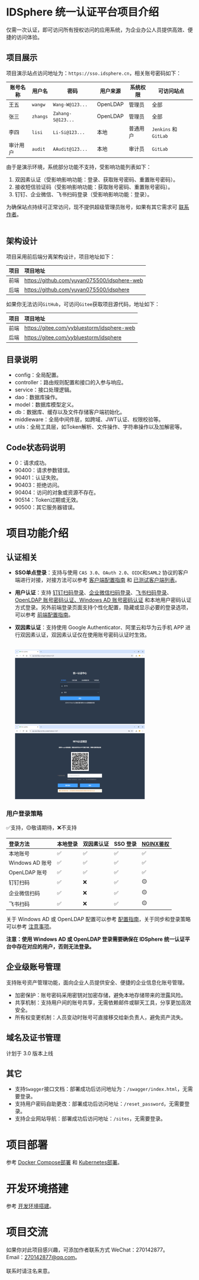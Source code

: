 # IDSphere 统一认证平台项目介绍
仅需一次认证，即可访问所有授权访问的应用系统，为企业办公人员提供高效、便捷的访问体验。
## 项目展示
项目演示站点访问地址为：`https://sso.idsphere.cn`，相关账号密码如下：

| 账号名称 | 用户名      | 密码                | 用户来源     | 系统权限 | 可访问站点                |
|------|----------|-------------------|----------|------|----------------------|
| 王五   | `wangw`  | `Wang-W@123...`   | OpenLDAP | 管理员  | 全部                   |
| 张三   | `zhangs` | `Zahang-S@123...` | OpenLDAP | 管理员  | 全部                   |
| 李四   | `lisi`   | `Li-Si@123...`    | 本地       | 普通用户 | `Jenkins` 和 `GitLab` |
| 审计用户 | `audit`  | `AAudit@123...`   | 本地       | 审计员  | `GitLab`             |

由于是演示环境，系统部分功能不支持，受影响功能列表如下：
1. 双因素认证（受影响影响功能：登录、获取账号密码、重置账号密码）。
2. 接收短信验证码（受影响影响功能：获取账号密码、重置账号密码）。
3. 钉钉、企业微信、飞书扫码登录（受影响影响功能：登录）。

为确保站点持续可正常访问，现不提供超级管理员账号，如果有其它需求可 [联系作者](#项目交流)。<br><br>
## 架构设计
项目采用前后端分离架构设计，项目地址如下：

| 项目  | 项目地址                                        |
|:----|:--------------------------------------------|
| 前端  | https://github.com/yuyan075500/idsphere-web |                                                                                                              |
| 后端  | https://github.com/yuyan075500/idsphere     |

如果你无法访问`GitHub`，可访问`Gitee`获取项目源代码，地址如下：

| 项目  | 项目地址                                       |
|:----|:-------------------------------------------|
| 前端  | https://gitee.com/yybluestorm/idsphere-web |                                                                                                              |
| 后端  | https://gitee.com/yybluestorm/idsphere     |
## 目录说明
* config：全局配置。
* controller：路由规则配置和接口的入参与响应。
* service：接口处理逻辑。
* dao：数据库操作。
* model：数据库模型定义。
* db：数据库、缓存以及文件存储客户端初始化。
* middleware：全局中间件层，如跨域、JWT认证、权限校验等。
* utils：全局工具层，如Token解析、文件操作、字符串操作以及加解密等。
## Code状态码说明
* 0：请求成功。
* 90400：请求参数错误。
* 90401：认证失败。
* 90403：拒绝访问。
* 90404：访问的对象或资源不存在。
* 90514：Token过期或无效。
* 90500：其它服务器错误。
# 项目功能介绍
## 认证相关
* **SSO单点登录**：支持与使用 `CAS 3.0`、`OAuth 2.0`、`OIDC`和`SAML2` 协议的客户端进行对接，对接方法可以参考 [客户端配置指南](https://github.com/yuyan075500/idsphere/blob/main/deploy/sso.md "配置指南") 和 [已测试客户端列表](https://github.com/yuyan075500/idsphere/blob/main/deploy/sso.md#%E5%B7%B2%E6%B5%8B%E8%AF%95%E9%80%9A%E8%BF%87%E7%9A%84%E5%AE%A2%E6%88%B7%E7%AB%AF "客户端列表")。
* **用户认证**：支持 [钉钉扫码登录](https://github.com/yuyan075500/idsphere/blob/main/deploy/dingtalk.md "扫码配置")、[企业微信扫码登录](https://github.com/yuyan075500/idsphere/blob/main/deploy/wechat.md "企业微信配置")、[飞书扫码登录](https://github.com/yuyan075500/idsphere/blob/main/deploy/feishu.md "飞书扫码配置")、[OpenLDAP 账号密码认证、Windows AD 账号密码认证](https://github.com/yuyan075500/idsphere/blob/main/deploy/deploy.md#ldap%E9%85%8D%E7%BD%AE "LDAP配置") 和本地用户密码认证方式登录。另外前端登录页面支持个性化配置，隐藏或显示必要的登录选项，可以参考 [前端配置指南](https://github.com/yuyan075500/ops-web "前端配置")。
* **双因素认证**：支持使用 Google Authenticator、阿里云和华为云手机 APP 进行双因素认证，双因素认证仅在使用账号密码认证时生效。

    <br>
    <img src="deploy/sso_example/img/login-1.gif" alt="img" width="350" height="200"/>
    <img src="deploy/sso_example/img/login-mfa.gif" alt="img" width="350" height="200"/>
    <br>

### 用户登录策略
✅支持，🟡敬请期待，❌不支持

| 登录方法          | 本地登录 | 双因素认证 | SSO 登录 | [NGINX鉴权](https://github.com/yuyan075500/idsphere/blob/main/deploy/sso.md#nginx%E4%BB%A3%E7%90%86%E9%89%B4%E6%9D%83 "NGINX鉴权") |
|:--------------|:-----|:------|:-------|:-------------------------------------------------------------------------------------------------------------------------------|
| 本地账号          | ✅    | ✅     | ✅      | ✅                                                                                                                              |
| Windows AD 账号 | ✅    | ✅     | ✅      | ✅                                                                                                                              |
| OpenLDAP 账号   | ✅    | ✅     | ✅      | ✅                                                                                                                              |
| 钉钉扫码          | ✅    | ❌     | ✅      | 🟡                                                                                                                             | 
| 企业微信扫码        | ✅    | ❌     | ✅      | 🟡                                                                                                                             | 
| 飞书扫码          | ✅    | ❌     | ✅      | 🟡                                                                                                                             | 

关于 Windows AD 或 OpenLDAP 配置可以参考 [配置指南](https://github.com/yuyan075500/idsphere/blob/main/deploy/deploy.md#ldap%E9%85%8D%E7%BD%AE "LDAP配置")，关于同步和登录策略可以参考 [注意事项](https://github.com/yuyan075500/idsphere/blob/main/deploy/ldap.md "注意事项")。

**注意：使用 Windows AD 或 OpenLDAP 登录需要确保在 IDSphere 统一认证平台中存在对应的用户，否则无法登录。**
## 企业级账号管理
支持账号资产管理功能，面向企业人员提供安全、便捷的企业信息化账号管理。
* 加密保护：账号密码采用密钥对加密存储，避免本地存储带来的泄露风险。
* 共享机制：支持用户间的账号共享，无需依赖邮件或聊天工具，分享更加高效安全。
* 所有权变更机制：人员变动时账号可直接移交给新负责人，避免资产流失。
## 域名及证书管理
计划于 3.0 版本上线
## 其它
* 支持`Swagger`接口文档：部署成功后访问地址为：`/swagger/index.html`，无需要登录。
* 支持用户密码自助更改：部署成功后访问地址：`/reset_password`，无需要登录。
* 支持企业网站导航：部署成功后访问地址：`/sites`，无需要登录。
# 项目部署
参考 [Docker Compose部署](https://github.com/yuyan075500/idsphere/blob/main/deploy/deploy.md#docker-compose%E9%83%A8%E7%BD%B2 "docker-compose部署") 和 [Kubernetes部署](https://github.com/yuyan075500/idsphere/blob/main/deploy/deploy.md#kubernetes%E9%83%A8%E7%BD%B2 "Kubernetes部署")。
# 开发环境搭建
参考 [开发环境搭建](https://github.com/yuyan075500/idsphere/blob/main/deploy/dev.md "开发环境搭建")。
# 项目交流
如果你对此项目感兴趣，可添加作者联系方式
WeChat：270142877。  
Email：270142877@qq.com。  
<br>
联系时请注名来意。